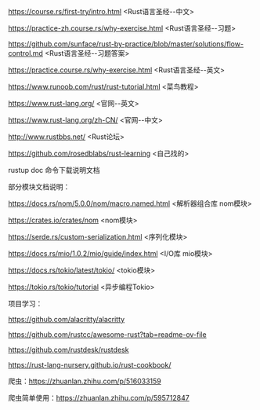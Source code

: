 https://course.rs/first-try/intro.html  <Rust语言圣经--中文>

https://practice-zh.course.rs/why-exercise.html <Rust语言圣经--习题>

https://github.com/sunface/rust-by-practice/blob/master/solutions/flow-control.md    <Rust语言圣经--习题答案>

https://practice.course.rs/why-exercise.html   <Rust语言圣经--英文>

https://www.runoob.com/rust/rust-tutorial.html  <菜鸟教程>

https://www.rust-lang.org/  <官网--英文>

https://www.rust-lang.org/zh-CN/    <官网--中文>

http://www.rustbbs.net/   <Rust论坛>

https://github.com/rosedblabs/rust-learning <自己找的>

rustup doc 命令下载说明文档

部分模块文档说明：

<https://docs.rs/nom/5.0.0/nom/macro.named.html>    <解析器组合库 nom模块>

<https://crates.io/crates/nom>                       <nom模块>

<https://serde.rs/custom-serialization.html>        <序列化模块>

<https://docs.rs/mio/1.0.2/mio/guide/index.html>   <I/O库 mio模块>

<https://docs.rs/tokio/latest/tokio/>              <tokio模块>

<https://tokio.rs/tokio/tutorial>                  <异步编程Tokio>


项目学习：

https://github.com/alacritty/alacritty

https://github.com/rustcc/awesome-rust?tab=readme-ov-file

https://github.com/rustdesk/rustdesk

https://rust-lang-nursery.github.io/rust-cookbook/

 爬虫：https://zhuanlan.zhihu.com/p/516033159

 爬虫简单使用：https://zhuanlan.zhihu.com/p/595712847
